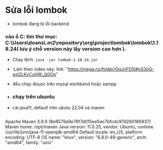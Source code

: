 # Sửa lỗi lombok
* lombok đang bị lỗi backend

### vào ổ C: tìm thư mục: C:\Users\doans\\.m2\repository\org\projectlombok\lombok\1.18.24( lưu ý chỗ version này lấy version cao hơn ).
* Chạy lệnh: ```java -jar lombok-1.18.24.jar```
* :Làm theo video này: link: "https://mega.nz/folder/GqJnFD5I#oS3oG-exI2LKvCuHW_Q0Og" 
* đều chạy đưuọc trên mysql workbend hoặc xampp

* ### chạy trên ubuntu
* cài java11, default trên ubutu 22.04 và maven
  ```
Apache Maven 3.9.9 (8e8579a9e76f7d015ee5ec7bfcdc97d260186937)
Maven home: /opt/maven
Java version: 11.0.25, vendor: Ubuntu, runtime: /usr/lib/jvm/java-11-openjdk-amd64
Default locale: en_US, platform encoding: UTF-8
OS name: "linux", version: "6.8.0-49-generic", arch: "amd64", family: "unix"

  ```
